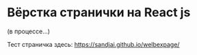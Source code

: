 # Вёрстка странички на React js

(в процессе...)

Тест страничка здесь:
https://sandjai.github.io/welbexpage/
